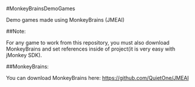 #MonkeyBrainsDemoGames

Demo games made using MonkeyBrains (JMEAI)

##Note:

For any game to work from this repository, you must also download MonkeyBrains and set references inside of project(it is very easy with jMonkey SDK).

##MonkeyBrains:

You can download MonkeyBrains here:
https://github.com/QuietOne/JMEAI